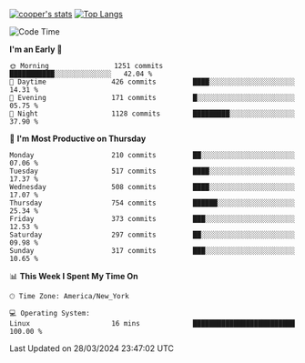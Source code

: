 [![cooper's stats](https://github-readme-stats-dwoluvhms-coopjz.vercel.app/api?username=coopjz&count_private=true)](https://github.com/coopjz/github-readme-stats)
[![Top Langs](https://github-readme-stats-dwoluvhms-coopjz.vercel.app/api/top-langs/?username=coopjz&count_private=true&langs_count=8&layout=compact)](https://github.com/coopjz/github-readme-stats)
<!--START_SECTION:waka-->
![Code Time](http://img.shields.io/badge/Code%20Time-4%20hrs%2040%20mins-blue)

**I'm an Early 🐤** 

```text
🌞 Morning                1251 commits        ███████████░░░░░░░░░░░░░░   42.04 % 
🌆 Daytime                426 commits         ████░░░░░░░░░░░░░░░░░░░░░   14.31 % 
🌃 Evening                171 commits         █░░░░░░░░░░░░░░░░░░░░░░░░   05.75 % 
🌙 Night                  1128 commits        █████████░░░░░░░░░░░░░░░░   37.90 % 
```
📅 **I'm Most Productive on Thursday** 

```text
Monday                   210 commits         ██░░░░░░░░░░░░░░░░░░░░░░░   07.06 % 
Tuesday                  517 commits         ████░░░░░░░░░░░░░░░░░░░░░   17.37 % 
Wednesday                508 commits         ████░░░░░░░░░░░░░░░░░░░░░   17.07 % 
Thursday                 754 commits         ██████░░░░░░░░░░░░░░░░░░░   25.34 % 
Friday                   373 commits         ███░░░░░░░░░░░░░░░░░░░░░░   12.53 % 
Saturday                 297 commits         ██░░░░░░░░░░░░░░░░░░░░░░░   09.98 % 
Sunday                   317 commits         ███░░░░░░░░░░░░░░░░░░░░░░   10.65 % 
```


📊 **This Week I Spent My Time On** 

```text
🕑︎ Time Zone: America/New_York

💻 Operating System: 
Linux                    16 mins             █████████████████████████   100.00 % 
```


 Last Updated on 28/03/2024 23:47:02 UTC
<!--END_SECTION:waka-->
